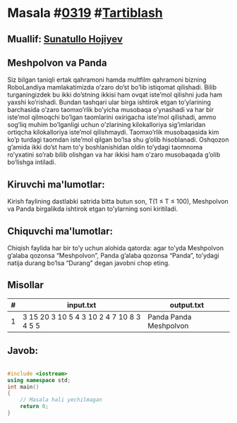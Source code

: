 
<h1>Masala #<a href="https://robocontest.uz/tasks/0319">0319</a> #<a href="https://robocontest.uz/tasks?category=9">Tartiblash</a></h1>
<h2> Muallif: <a href="https://robocontest.uz/profile/sunnat">Sunatullo Hojiyev</a></h2>
<h2>Meshpolvon va Panda</h2>
<p>
Siz bilgan taniqli ertak qahramoni hamda multfilm qahramoni bizning RoboLandiya mamlakatimizda o’zaro do’st bo’lib istiqomat qilishadi. Bilib turganingizdek bu ikki do’stning ikkisi ham ovqat iste’mol qilishni juda ham yaxshi ko’rishadi. Bundan tashqari ular birga ishtirok etgan to’ylarining barchasida o’zaro taomxo’rlik bo’yicha musobaqa o’ynashadi va har bir iste’mol qilmoqchi bo’lgan taomlarini oxirigacha iste’mol qilishadi, ammo sog’liq muhim bo’lganligi uchun o’zlarining kilokalloriya sig’imlaridan ortiqcha kilokalloriya iste’mol qilishmaydi. Taomxo’rlik musobaqasida kim ko’p turdagi taomdan iste’mol qilgan bo’lsa shu g’olib hisoblanadi. Oshqozon g’amida ikki do’st ham to’y boshlanishidan oldin to’ydagi taomnoma ro’yxatini so’rab bilib olishgan va har ikkisi ham o’zaro musobaqada g’olib bo’lishga intiladi.</p>
<h2>Kiruvchi ma'lumotlar:</h2>
<p>Kirish faylining dastlabki satrida bitta butun son, T(1 ≤ T ≤ 100), Meshpolvon va Panda birgalikda ishtirok etgan to’ylarning soni kiritiladi.</p>
<h2>Chiquvchi ma'lumotlar:</h2>
<p>Chiqish faylida har bir to’y uchun alohida qatorda: agar to’yda Meshpolvon g’alaba qozonsa “Meshpolvon”, Panda g’alaba qozonsa “Panda”, to’ydagi natija durang bo’lsa “Durang” degan javobni chop eting.</p>
<h2>Misollar</h2>
<table>
    <thead>
        <tr>
            <th>#</th>
            <th>input.txt</th>
            <th>output.txt</th>
        </tr>
    </thead>
    <tbody>
            <tr>
                <td>1</td>
                <td>3
15 20 3
10 5 4
3 10 2
4 7
10 8 3
4 5 5</td>
                <td>Panda
Panda
Meshpolvon</td>
            </tr>
    </tbody>
    </table>
    
<h2>Javob:</h2>

######
```cpp
#include <iostream>
using namespace std;
int main()
{
    // Masala hali yechilmagan
    return 0;
}
```
